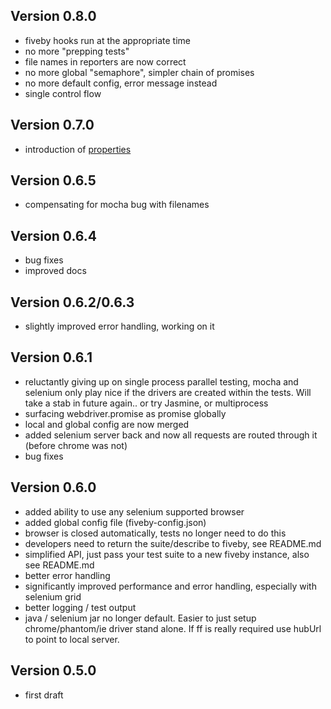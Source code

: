 Version 0.8.0
-----------------

- fiveby hooks run at the appropriate time
- no more "prepping tests"
- file names in reporters are now correct
- no more global "semaphore", simpler chain of promises
- no more default config, error message instead
- single control flow


Version 0.7.0
-----------------

- introduction of [properties](/docs/properties.md)

Version 0.6.5
-----------------

- compensating for mocha bug with filenames

Version 0.6.4
-----------------

- bug fixes
- improved docs

Version 0.6.2/0.6.3
-----------------

- slightly improved error handling, working on it

Version 0.6.1
-----------------

- reluctantly giving up on single process parallel testing, mocha and selenium only play nice if the drivers are created within the tests. Will take a stab in future again.. or try Jasmine, or multiprocess
- surfacing webdriver.promise as promise globally
- local and global config are now merged
- added selenium server back and now all requests are routed through it (before chrome was not)
- bug fixes


Version 0.6.0
-----------------

- added ability to use any selenium supported browser
- added global config file (fiveby-config.json)
- browser is closed automatically, tests no longer need to do this
- developers need to return the suite/describe to fiveby, see README.md
- simplified API, just pass your test suite to a new fiveby instance, also see README.md
- better error handling
- significantly improved performance and error handling, especially with selenium grid
- better logging / test output
- java / selenium jar no longer default. Easier to just setup chrome/phantom/ie driver stand alone. If ff is really required use hubUrl to point to local server.

Version 0.5.0
-----------------

- first draft
